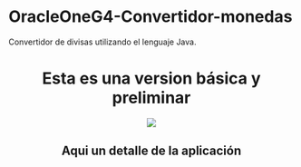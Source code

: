 # OracleOneG4-Convertidor-monedas
Convertidor de divisas utilizando el lenguaje Java.

<h1 align="center"> Esta es una version básica y preliminar </h1>

<p align= "center">
<image src="https://user-images.githubusercontent.com/120668064/223710726-19b98929-7d33-4441-993b-e865a3675ddc.JPG">

  <h2 align="center">Aqui un detalle de la aplicación </h2>
</p>
